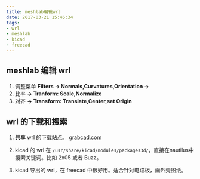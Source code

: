 ```yaml
---
title: meshlab编辑wrl
date: 2017-03-21 15:46:34
tags:
- wrl
- meshlab
- kicad
- freecad
---
```

## meshlab 编辑 wrl

1. 调整菜单
**Filters -> Normals,Curvatures,Orientation ->**
1. 比率
**-> Tranform: Scale,Normalize**
1. 对齐
**-> Transform: Translate,Center,set Origin**

## wrl 的下载和搜索

1. **共享** wrl 的下载站点。 [grabcad.com](https://grabcad.com/library/10-2x5-pin-idc-header-shrouded-1)

1. kicad 的 wrl 在 `/usr/share/kicad/modules/packages3d/`，直接在nautilus中搜索关键词。比如 2x05 或者 Buzz。
1. kicad 导出的 wrl，在 freecad 中很好用。适合针对电路板，画外壳图纸。
